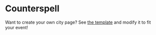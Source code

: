 # Counterspell

Want to create your own city page? See [the template](https://github.com/hackclub/counterspell/blob/master/pages/example-city.js) and modify it to fit your event!

